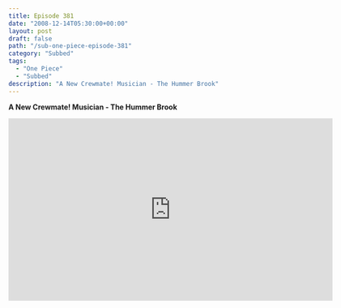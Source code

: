 ```yaml
---
title: Episode 381
date: "2008-12-14T05:30:00+00:00"
layout: post
draft: false
path: "/sub-one-piece-episode-381"
category: "Subbed"
tags:
  - "One Piece"
  - "Subbed"
description: "A New Crewmate! Musician - The Hummer Brook"
---
```


**A New Crewmate! Musician - The Hummer Brook**

<iframe width="640" height="360" src="https://www.rapidvideo.com/e/FXV0WEAA8V" frameborder="0" marginwidth=0 marginheight=0 scrolling=no allowfullscreen></iframe>

